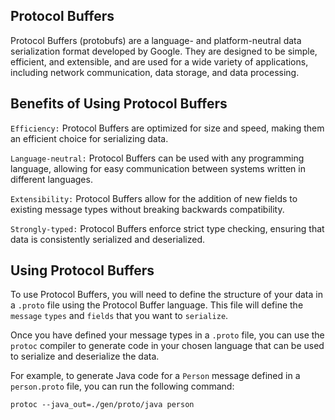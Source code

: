 ## Protocol Buffers
Protocol Buffers (protobufs) are a language- and platform-neutral data serialization format developed by Google. They are designed to be simple, efficient, and extensible, and are used for a wide variety of applications, including network communication, data storage, and data processing.

## Benefits of Using Protocol Buffers
`Efficiency:` Protocol Buffers are optimized for size and speed, making them an efficient choice for serializing data.

`Language-neutral:` Protocol Buffers can be used with any programming language, allowing for easy communication between systems written in different languages.

`Extensibility:` Protocol Buffers allow for the addition of new fields to existing message types without breaking backwards compatibility.

`Strongly-typed:` Protocol Buffers enforce strict type checking, ensuring that data is consistently serialized and deserialized.

## Using Protocol Buffers

To use Protocol Buffers, you will need to define the structure of your data in a `.proto` file using the Protocol Buffer language. This file will define the `message` `types` and `fields` that you want to `serialize`.

Once you have defined your message types in a `.proto` file, you can use the `protoc` compiler to generate code in your chosen language that can be used to serialize and deserialize the data.

For example, to generate Java code for a `Person` message defined in a `person.proto` file, you can run the following command:

``
protoc --java_out=./gen/proto/java person
``
